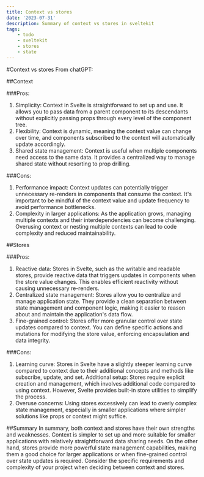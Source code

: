 ```yaml
---
title: Context vs stores
date: '2023-07-31'
description: Summary of context vs stores in sveltekit
tags:
    - todo
    - sveltekit
    - stores
    - state
---
```


#Context vs stores
From chatGPT:

##Context

###Pros:

1. Simplicity: Context in Svelte is straightforward to set up and use. It allows you to pass data from a parent component to its descendants without explicitly passing props through every level of the component tree.
2. Flexibility: Context is dynamic, meaning the context value can change over time, and components subscribed to the context will automatically update accordingly.
3. Shared state management: Context is useful when multiple components need access to the same data. It provides a centralized way to manage shared state without resorting to prop drilling.

###Cons:

1. Performance impact: Context updates can potentially trigger unnecessary re-renders in components that consume the context. It's important to be mindful of the context value and update frequency to avoid performance bottlenecks.
2. Complexity in larger applications: As the application grows, managing multiple contexts and their interdependencies can become challenging. Overusing context or nesting multiple contexts can lead to code complexity and reduced maintainability.

##Stores

###Pros:

1. Reactive data: Stores in Svelte, such as the writable and readable stores, provide reactive data that triggers updates in components when the store value changes. This enables efficient reactivity without causing unnecessary re-renders.
2. Centralized state management: Stores allow you to centralize and manage application state. They provide a clean separation between state management and component logic, making it easier to reason about and maintain the application's data flow.
3. Fine-grained control: Stores offer more granular control over state updates compared to context. You can define specific actions and mutations for modifying the store value, enforcing encapsulation and data integrity.

###Cons:

1. Learning curve: Stores in Svelte have a slightly steeper learning curve compared to context due to their additional concepts and methods like subscribe, update, and set.
   Additional setup: Stores require explicit creation and management, which involves additional code compared to using context. However, Svelte provides built-in store utilities to simplify the process.
2. Overuse concerns: Using stores excessively can lead to overly complex state management, especially in smaller applications where simpler solutions like props or context might suffice.

##Summary
In summary, both context and stores have their own strengths and weaknesses. Context is simpler to set up and more suitable for smaller applications with relatively straightforward data sharing needs. On the other hand, stores provide more powerful state management capabilities, making them a good choice for larger applications or when fine-grained control over state updates is required. Consider the specific requirements and complexity of your project when deciding between context and stores.
